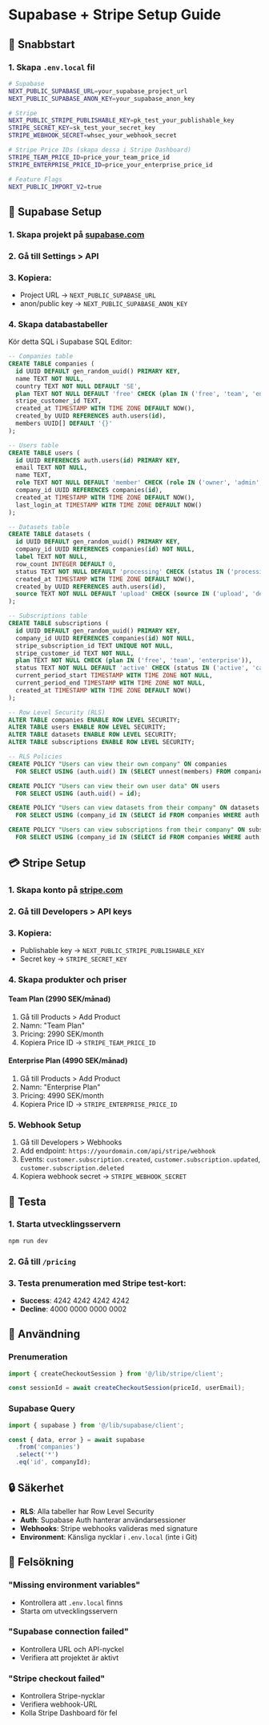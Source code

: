 # Supabase + Stripe Setup Guide

## 🚀 Snabbstart

### 1. Skapa `.env.local` fil

```bash
# Supabase
NEXT_PUBLIC_SUPABASE_URL=your_supabase_project_url
NEXT_PUBLIC_SUPABASE_ANON_KEY=your_supabase_anon_key

# Stripe
NEXT_PUBLIC_STRIPE_PUBLISHABLE_KEY=pk_test_your_publishable_key
STRIPE_SECRET_KEY=sk_test_your_secret_key
STRIPE_WEBHOOK_SECRET=whsec_your_webhook_secret

# Stripe Price IDs (skapa dessa i Stripe Dashboard)
STRIPE_TEAM_PRICE_ID=price_your_team_price_id
STRIPE_ENTERPRISE_PRICE_ID=price_your_enterprise_price_id

# Feature Flags
NEXT_PUBLIC_IMPORT_V2=true
```

## 🔧 Supabase Setup

### 1. Skapa projekt på [supabase.com](https://supabase.com)
### 2. Gå till Settings > API
### 3. Kopiera:
   - Project URL → `NEXT_PUBLIC_SUPABASE_URL`
   - anon/public key → `NEXT_PUBLIC_SUPABASE_ANON_KEY`

### 4. Skapa databastabeller

Kör detta SQL i Supabase SQL Editor:

```sql
-- Companies table
CREATE TABLE companies (
  id UUID DEFAULT gen_random_uuid() PRIMARY KEY,
  name TEXT NOT NULL,
  country TEXT NOT NULL DEFAULT 'SE',
  plan TEXT NOT NULL DEFAULT 'free' CHECK (plan IN ('free', 'team', 'enterprise')),
  stripe_customer_id TEXT,
  created_at TIMESTAMP WITH TIME ZONE DEFAULT NOW(),
  created_by UUID REFERENCES auth.users(id),
  members UUID[] DEFAULT '{}'
);

-- Users table
CREATE TABLE users (
  id UUID REFERENCES auth.users(id) PRIMARY KEY,
  email TEXT NOT NULL,
  name TEXT,
  role TEXT NOT NULL DEFAULT 'member' CHECK (role IN ('owner', 'admin', 'member')),
  company_id UUID REFERENCES companies(id),
  created_at TIMESTAMP WITH TIME ZONE DEFAULT NOW(),
  last_login_at TIMESTAMP WITH TIME ZONE DEFAULT NOW()
);

-- Datasets table
CREATE TABLE datasets (
  id UUID DEFAULT gen_random_uuid() PRIMARY KEY,
  company_id UUID REFERENCES companies(id) NOT NULL,
  label TEXT NOT NULL,
  row_count INTEGER DEFAULT 0,
  status TEXT NOT NULL DEFAULT 'processing' CHECK (status IN ('processing', 'ready', 'error')),
  created_at TIMESTAMP WITH TIME ZONE DEFAULT NOW(),
  created_by UUID REFERENCES auth.users(id),
  source TEXT NOT NULL DEFAULT 'upload' CHECK (source IN ('upload', 'demo', 'integration'))
);

-- Subscriptions table
CREATE TABLE subscriptions (
  id UUID DEFAULT gen_random_uuid() PRIMARY KEY,
  company_id UUID REFERENCES companies(id) NOT NULL,
  stripe_subscription_id TEXT UNIQUE NOT NULL,
  stripe_customer_id TEXT NOT NULL,
  plan TEXT NOT NULL CHECK (plan IN ('free', 'team', 'enterprise')),
  status TEXT NOT NULL DEFAULT 'active' CHECK (status IN ('active', 'canceled', 'past_due')),
  current_period_start TIMESTAMP WITH TIME ZONE NOT NULL,
  current_period_end TIMESTAMP WITH TIME ZONE NOT NULL,
  created_at TIMESTAMP WITH TIME ZONE DEFAULT NOW()
);

-- Row Level Security (RLS)
ALTER TABLE companies ENABLE ROW LEVEL SECURITY;
ALTER TABLE users ENABLE ROW LEVEL SECURITY;
ALTER TABLE datasets ENABLE ROW LEVEL SECURITY;
ALTER TABLE subscriptions ENABLE ROW LEVEL SECURITY;

-- RLS Policies
CREATE POLICY "Users can view their own company" ON companies
  FOR SELECT USING (auth.uid() IN (SELECT unnest(members) FROM companies WHERE id = companies.id));

CREATE POLICY "Users can view their own user data" ON users
  FOR SELECT USING (auth.uid() = id);

CREATE POLICY "Users can view datasets from their company" ON datasets
  FOR SELECT USING (company_id IN (SELECT id FROM companies WHERE auth.uid() IN (SELECT unnest(members) FROM companies WHERE id = companies.id)));

CREATE POLICY "Users can view subscriptions from their company" ON subscriptions
  FOR SELECT USING (company_id IN (SELECT id FROM companies WHERE auth.uid() IN (SELECT unnest(members) FROM companies WHERE id = companies.id)));
```

## 💳 Stripe Setup

### 1. Skapa konto på [stripe.com](https://stripe.com)
### 2. Gå till Developers > API keys
### 3. Kopiera:
   - Publishable key → `NEXT_PUBLIC_STRIPE_PUBLISHABLE_KEY`
   - Secret key → `STRIPE_SECRET_KEY`

### 4. Skapa produkter och priser

#### Team Plan (2990 SEK/månad)
1. Gå till Products > Add Product
2. Namn: "Team Plan"
3. Pricing: 2990 SEK/month
4. Kopiera Price ID → `STRIPE_TEAM_PRICE_ID`

#### Enterprise Plan (4990 SEK/månad)
1. Gå till Products > Add Product
2. Namn: "Enterprise Plan"
3. Pricing: 4990 SEK/month
4. Kopiera Price ID → `STRIPE_ENTERPRISE_PRICE_ID`

### 5. Webhook Setup
1. Gå till Developers > Webhooks
2. Add endpoint: `https://yourdomain.com/api/stripe/webhook`
3. Events: `customer.subscription.created`, `customer.subscription.updated`, `customer.subscription.deleted`
4. Kopiera webhook secret → `STRIPE_WEBHOOK_SECRET`

## 🧪 Testa

### 1. Starta utvecklingsservern
```bash
npm run dev
```

### 2. Gå till `/pricing`
### 3. Testa prenumeration med Stripe test-kort:
   - **Success**: 4242 4242 4242 4242
   - **Decline**: 4000 0000 0000 0002

## 📱 Användning

### Prenumeration
```typescript
import { createCheckoutSession } from '@/lib/stripe/client';

const sessionId = await createCheckoutSession(priceId, userEmail);
```

### Supabase Query
```typescript
import { supabase } from '@/lib/supabase/client';

const { data, error } = await supabase
  .from('companies')
  .select('*')
  .eq('id', companyId);
```

## 🔒 Säkerhet

- **RLS**: Alla tabeller har Row Level Security
- **Auth**: Supabase Auth hanterar användarsessioner
- **Webhooks**: Stripe webhooks valideras med signature
- **Environment**: Känsliga nycklar i `.env.local` (inte i Git)

## 🚨 Felsökning

### "Missing environment variables"
- Kontrollera att `.env.local` finns
- Starta om utvecklingsservern

### "Supabase connection failed"
- Kontrollera URL och API-nyckel
- Verifiera att projektet är aktivt

### "Stripe checkout failed"
- Kontrollera Stripe-nycklar
- Verifiera webhook-URL
- Kolla Stripe Dashboard för fel
